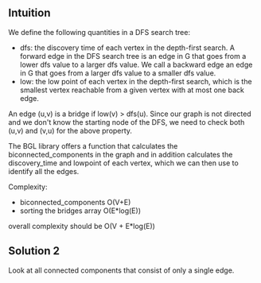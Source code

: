 ## Intuition

We define the following quantities in a DFS search tree:
- dfs: the discovery time of each vertex in the depth-first search. A forward edge in the DFS search tree is an edge in G that goes from a lower dfs value to a larger dfs value. We call a backward edge an edge in G that goes from a larger dfs value to a smaller dfs value.
- low: the low point of each vertex in the depth-first search, which is the smallest vertex reachable from a given vertex with at most one back edge.

An edge (u,v) is a bridge if low(v) > dfs(u). Since our graph is not directed and we don't know the starting node of the DFS, we need to check both (u,v) and (v,u) for the above property.

The BGL library offers a function that calculates the biconnected_components in the graph and in addition calculates the discovery_time and lowpoint of each vertex, which we can then use to identify all the edges.

Complexity:
- biconnected_components O(V+E)
- sorting the bridges array O(E*log(E))

overall complexity should be O(V + E*log(E))

## Solution 2
Look at all connected components that consist of only a single edge.